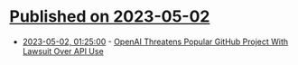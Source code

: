 # [Published on 2023-05-02](index.md)

* [2023-05-02, 01:25:00](https://yro.slashdot.org/story/23/05/01/2224204/openai-threatens-popular-github-project-with-lawsuit-over-api-use?utm_source=rss1.0mainlinkanon&utm_medium=feed) - [OpenAI Threatens Popular GitHub Project With Lawsuit Over API Use](https://yro.slashdot.org/story/23/05/01/2224204/openai-threatens-popular-github-project-with-lawsuit-over-api-use?utm_source=rss1.0mainlinkanon&utm_medium=feed)
